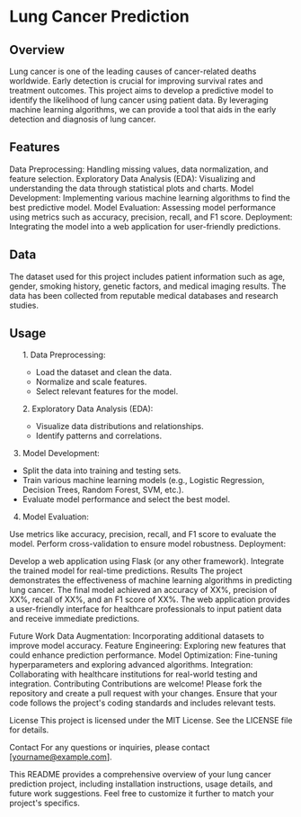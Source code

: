 # Lung Cancer Prediction

## Overview
Lung cancer is one of the leading causes of cancer-related deaths worldwide. Early detection is crucial for improving survival rates and treatment outcomes. This project aims to develop a predictive model to identify the likelihood of lung cancer using patient data. By leveraging machine learning algorithms, we can provide a tool that aids in the early detection and diagnosis of lung cancer.

## Features
Data Preprocessing: Handling missing values, data normalization, and feature selection.
Exploratory Data Analysis (EDA): Visualizing and understanding the data through statistical plots and charts.
Model Development: Implementing various machine learning algorithms to find the best predictive model.
Model Evaluation: Assessing model performance using metrics such as accuracy, precision, recall, and F1 score.
Deployment: Integrating the model into a web application for user-friendly predictions.

## Data
The dataset used for this project includes patient information such as age, gender, smoking history, genetic factors, and medical imaging results. The data has been collected from reputable medical databases and research studies.


## Usage
<ol>
 1. Data Preprocessing:

- Load the dataset and clean the data.
- Normalize and scale features.
- Select relevant features for the model.
</ol>
<ol>
 2. Exploratory Data Analysis (EDA):

- Visualize data distributions and relationships.
- Identify patterns and correlations.</ol>

<ol></ol>

3. Model Development:

- Split the data into training and testing sets.
- Train various machine learning models (e.g., Logistic Regression, Decision Trees, Random Forest, SVM, etc.).
- Evaluate model performance and select the best model.

4. Model Evaluation:

Use metrics like accuracy, precision, recall, and F1 score to evaluate the model.
Perform cross-validation to ensure model robustness.
Deployment:

Develop a web application using Flask (or any other framework).
Integrate the trained model for real-time predictions.
Results
The project demonstrates the effectiveness of machine learning algorithms in predicting lung cancer. The final model achieved an accuracy of XX%, precision of XX%, recall of XX%, and an F1 score of XX%. The web application provides a user-friendly interface for healthcare professionals to input patient data and receive immediate predictions.
</ol>


Future Work
Data Augmentation: Incorporating additional datasets to improve model accuracy.
Feature Engineering: Exploring new features that could enhance prediction performance.
Model Optimization: Fine-tuning hyperparameters and exploring advanced algorithms.
Integration: Collaborating with healthcare institutions for real-world testing and integration.
Contributing
Contributions are welcome! Please fork the repository and create a pull request with your changes. Ensure that your code follows the project's coding standards and includes relevant tests.

License
This project is licensed under the MIT License. See the LICENSE file for details.

Contact
For any questions or inquiries, please contact [yourname@example.com].

This README provides a comprehensive overview of your lung cancer prediction project, including installation instructions, usage details, and future work suggestions. Feel free to customize it further to match your project's specifics.
